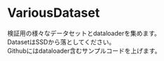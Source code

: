 # VariousDataset
検証用の様々なデータセットとdataloaderを集めます。
<br>DatasetはSSDから落としてください。
<br>Githubにはdataloader含むサンプルコードを上げます。
